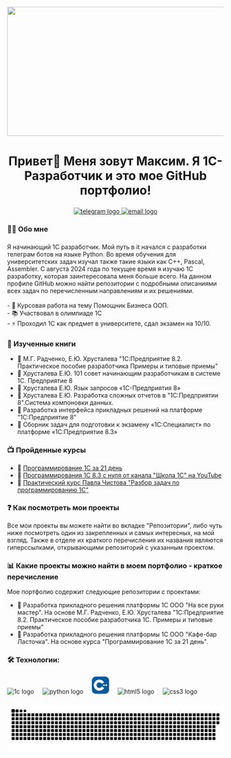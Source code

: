 <br clear="both">

<div align="center">
  <img height="300" width="600" src="https://user-images.githubusercontent.com/74038190/225813708-98b745f2-7d22-48cf-9150-083f1b00d6c9.gif"  />
</div>

###

<h1 align="center">Привет👋 Меня зовут Максим. Я 1С-Разработчик и это мое GitHub портфолио!</h1>

###

<div align="center">
  <a href="https://t.me/kristoner" target="_blank">
    <img src="https://img.shields.io/badge/Telegram-2CA5E0?style=for-the-badge&logo=telegram&logoColor=white" height="25" alt="telegram logo"  />
  </a>
  <a href="https://mbatura19@gmail.com" target="_blank">
    <img src="https://img.shields.io/badge/Gmail-D14836?style=for-the-badge&logo=gmail&logoColor=white" height="25" alt="email logo"  />
  </a>
</div>

###

<h3 align="left">👩‍💻  Обо мне</h3>

###

<p align="left">  Я начинающий 1С разработчик. Мой путь в it начался с разработки телеграм ботов на языке Python. Во время обучения для университетских задач изучал также такие языки как C++, Pascal, Assembler. С августа 2024 года по текущее время я изучаю 1С разработку, которая заинтересовала меня больше всего. На данном профиле GitHub можно найти репозитории с подробными описаниями всех задач по перечисленным направлениям и их решениями.
  <br><br>- 🔭 Курсовая работа на тему Помощник Бизнеса ООП.<br>- 📚 Участвовал в олимпиаде 1С<br>- ⚡ Проходил 1С как предмет в университете, сдал экзамен на 10/10.</p>

###
<h3 align="left">📕 Изученные книги</h3>

- 📖 М.Г. Радченко, Е.Ю. Хрусталева "1С:Предприятие 8.2. Практическое пособие разработчика Примеры и типовые приемы"
- 📖 Хрусталева Е.Ю. 101 совет начинающим разработчикам в системе 1С. Предприятие 8
- 📖 Хрусталева Е.Ю. Язык запросов «1С-Предприятия 8»
- 📖 Хрусталева Е.Ю. Разработка сложных отчетов в "1С:Предприятии 8".Система компоновки данных.
- 📖 Разработка интерфейса прикладных решений на платформе "1С:Предприятие 8"
- 📖 Сборник задач для подготовки к экзамену «1С:Специалист» по платформе «1С:Предприятие 8.3»

###

<h3 align="left">📺 Пройденные курсы</h3>

- 📒 <a href="https://xn----1-bedvffifm4g.xn--p1ai/free/programming-in-1c-in-21-days/final-all-in-one/" target="_blank"> Программирование 1С за 21 день </a>
- 📒 <a href="https://www.youtube.com/watch?v=gXYUsQcT7JI&list=PL6Nx1KDcurkBdxssD1k56SDnwuTuX2bBr" target="_blank"> Программирования 1С 8.3 с нуля от канала "Школа 1С" на YouTube</a>
- 📒 <a href="https://www.youtube.com/watch?v=iCSEs7zJM6U&list=PLY7ViBfWFBOkQh6Oo-7a9mICAm0AfzfNN" target="_blank"> Практический курс Павла Чистова "Разбор задач по программированию 1С"</a>

###

<h3 align="left">❓ Как посмотреть мои проекты</h3>

<p align="left">
Все мои проекты вы можете найти во вкладке "Репозитории", либо чуть ниже посмотреть один из закрепленных и самых интересных, на мой взгляд. Также в отделе их краткого перечисления их названия являются гиперссылками, открывающими репозиторий с указанным проектом.
</p>

###

<h3 align="left">📊 Какие проекты можно найти в моем портфолио - краткое перечисление</h3>

Мое портфолио содержит следующие репозитории с проектами:
- 📒 Разработка прикладного решения платформы 1С ООО "На все руки мастер". На основе М.Г. Радченко, Е.Ю. Хрусталева "1С:Предприятие 8.2. Практическое пособие разработчика 1С. Примеры и типовые приемы"
- 📒 Разработка прикладного решения платформы 1С ООО "Кафе-бар Ласточка". На основе курса "Программирование 1С за 21 день".

###

<h3 align="left">🛠 Технологии:</h3>

###

<div align="left">
  <img src="https://toplogos.ru/images/logo-1c.png" height="40" alt="1с logo"  />
  <img width="12" />
  <img src="https://skillicons.dev/icons?i=py" height="40" alt="python logo"  />
  <img width="12" />
  <img src="https://raw.githubusercontent.com/tandpfun/skill-icons/65dea6c4eaca7da319e552c09f4cf5a9a8dab2c8/icons/CPP.svg" height="40" alt="python logo"  />
  <img width="12" />
  <img src="https://cdn.jsdelivr.net/gh/devicons/devicon/icons/html5/html5-original.svg" height="40" alt="html5 logo"  />
  <img width="12" />
  <img src="https://cdn.jsdelivr.net/gh/devicons/devicon/icons/css3/css3-original.svg" height="40" alt="css3 logo"  />
  <img width="12" />
</div>

###

<p align="center">
 <img width="600" src="assets/github-snake.svg" alt="snake"/>
</p>

###
